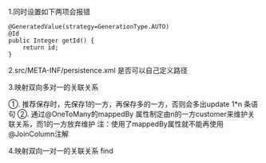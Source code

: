 
1.同时设置如下两项会报错

    @GeneratedValue(strategy=GenerationType.AUTO)
    @Id
    public Integer getId() {
        return id;
    }
    
2.src/META-INF/persistence.xml 是否可以自己定义路径

3.映射双向多对一的关联关系
  
  ①. 推荐保存时，先保存1的一方，再保存多的一方，否则会多出update 1*n 条语句
  ②. 通过@OneToMany的mappedBy 属性制定由n的一方customer来维护关联关系，而1的一方放弃维护
      注：使用了mappedBy属性就不能再使用@JoinColumn注解
 
4.映射双向一对一的关联关系
  find